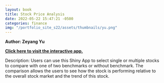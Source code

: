 ```yaml
---
layout: book
title: Stock Price Analysis
date: 2022-05-22 15:47:21 -0500
categories: finance
img: "/portfolio_site_s22/assets/thumbnails/yu.png"
---
```


<b>Author: Zeyang Yu</b>

<b><a href="https://data-viz.it.wisc.edu/content/a91302c7-e69e-494f-8403-c89d6bccc49a">Click here to visit the interactive app.</a></b>

Description: Users can use this Shiny App to select single or multiple stocks to
compare  with one of two benchmarks or without benchmark. The comparison allows
the users to see how  the stock is performing relative to the overall stock
market and the trend of this stock.


[jekyll-docs]: https://jekyllrb.com/docs/home
[jekyll-gh]:   https://github.com/jekyll/jekyll
[jekyll-talk]: https://talk.jekyllrb.com/
